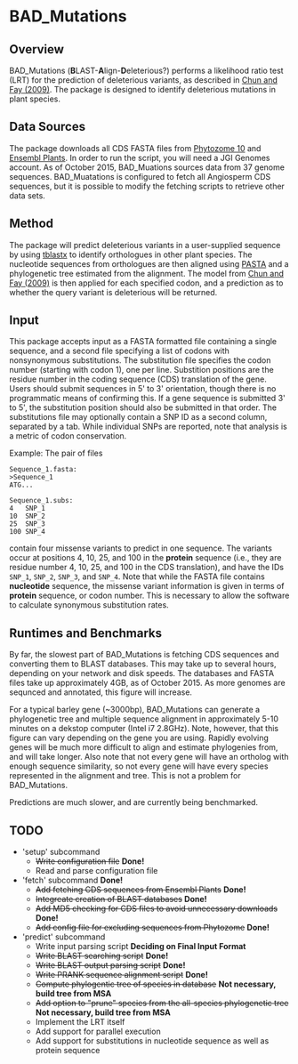 BAD_Mutations
============

Overview
--------
BAD_Mutations (**B**LAST-**A**lign-**D**eleterious?) performs a likelihood
ratio test (LRT) for the prediction of deleterious variants, as described in 
[Chun and Fay (2009)](http://genome.cshlp.org/content/19/9/1553.abstract). The
package is designed to identify deleterious mutations in plant species.

Data Sources
------------
The package downloads all CDS FASTA files from
[Phytozome 10](http://phytozome.jgi.doe.gov/) and 
[Ensembl Plants](http://plants.ensembl.org). In order to run the script, you
will need a JGI Genomes account. As of October 2015, BAD_Muations sources data
from 37 genome sequences. BAD_Muatations is configured to fetch all
Angiosperm CDS sequences, but it is possible to modify the fetching scripts
to retrieve other data sets.

Method
------
The package will predict deleterious variants in a user-supplied sequence by
using [tblastx](http://blast.ncbi.nlm.nih.gov/Blast.cgi) to identify
orthologues in other plant species. The nucleotide sequences from orthologues
are then aligned using [PASTA](http://www.cs.utexas.edu/~phylo/software/pasta/)
and a phylogenetic tree estimated from the alignment. The model from 
[Chun and Fay (2009)](http://genome.cshlp.org/content/19/9/1553.abstract) is then
applied for each specified codon, and a prediction as to whether the query
variant is deleterious will be returned.

Input
-----
This package accepts input as a FASTA formatted file containing a single 
sequence, and a second file specifying a list of codons with nonsynonymous
substitutions. The substitution file specifies the codon number (starting 
with codon 1), one per line. Substition positions are the residue number 
in the coding sequence (CDS) translation of the gene. Users should submit 
sequences in 5' to 3' orientation, though there is no programmatic means of
confirming this. If a gene sequence is submitted 3' to 5', the substitution
position should also be submitted in that order. The substitutions file
may optionally contain a SNP ID as a second column, separated by a tab. While
individual SNPs are reported, note that analysis is a metric of codon
conservation.

Example: The pair of files
```
Sequence_1.fasta:
>Sequence_1
ATG...

Sequence_1.subs:
4   SNP_1
10  SNP_2
25  SNP_3
100 SNP_4
```

contain four missense variants to predict in one sequence. The variants occur
at positions 4, 10, 25, and 100 in the **protein** sequence (i.e., they are
residue number 4, 10, 25, and 100 in the CDS translation), and have the IDs
``SNP_1``, ``SNP_2``, ``SNP_3``, and ``SNP_4``. Note that while
the FASTA file contains **nucleotide** sequence, the missense variant
information is given in terms of **protein** sequence, or codon number. This is
necessary to allow the software to calculate synonymous substitution rates.

Runtimes and Benchmarks
-----------------------
By far, the slowest part of BAD_Mutations is fetching CDS sequences and
converting them to BLAST databases. This may take up to several hours,
depending on your network and disk speeds. The databases and FASTA files take
up approximately 4GB, as of October 2015. As more genomes are sequnced and
annotated, this figure will increase.

For a typical barley gene (~3000bp), BAD_Mutations can generate a phylogenetic
tree and multiple sequence alignment in approximately 5-10 minutes on a dekstop
computer (Intel i7 2.8GHz). Note, however, that this figure can vary depending
on the gene you are using. Rapidly evolving genes will be much more difficult
to align and estimate phylogenies from, and will take longer. Also note that
not every gene will have an ortholog with enough sequence similarity, so not
every gene will have every species represented in the alignment and tree. This
is not a problem for BAD_Mutations.

Predictions are much slower, and are currently being benchmarked.

TODO
----
* 'setup' subcommand
    * ~~Write configuration file~~ **Done!**
    * Read and parse configuration file
* 'fetch' subcommand **Done!**
    * ~~Add fetching CDS sequences from Ensembl Plants~~ **Done!**
    * ~~Integreate creation of BLAST databases~~ **Done!**
    * ~~Add MD5 checking for CDS files to avoid unnecessary downloads~~ **Done!**
    * ~~Add config file for excluding sequences from Phytozome~~ **Done!**
* 'predict' subcommand
    * Write input parsing script **Deciding on Final Input Format**
    * ~~Write BLAST searching script~~ **Done!**
    * ~~Write BLAST output parsing script~~ **Done!**
    * ~~Write PRANK sequence alignment script~~ **Done!**
    * ~~Compute phylogentic tree of species in database~~ **Not necessary, build tree from MSA**
    * ~~Add option to "prune" species from the all-species phylogenetic tree~~ **Not necessary, build tree from MSA**
    * Implement the LRT itself
    * Add support for parallel execution
    * Add support for substitutions in nucleotide sequence as well as protein sequence
